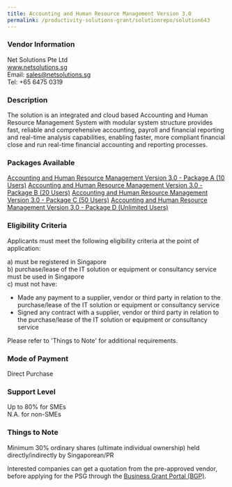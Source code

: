 ```yaml
---
title: Accounting and Human Resource Management Version 3.0
permalink: /productivity-solutions-grant/solutionrepo/solution643
---
```


### Vendor Information
Net Solutions Pte Ltd<br>www.netsolutions.sg<br>Email: sales@netsolutions.sg<br>Tel: +65 6475 0319

### Description

The solution is an integrated and cloud based Accounting and Human Resource Management System with modular system structure provides fast, reliable and comprehensive accounting, payroll and financial reporting and real-time analysis capabilities, enabling faster, more compliant financial close and run real-time financial accounting and reporting processes. 

### Packages Available

<a href='https://www.gobusiness.gov.sg/images/psg/Net_Solutions_Annex_3_Part_1.pdf' target='_blank'>Accounting and Human Resource Management Version 3.0 - Package A (10 Users)</a>
<a href='https://www.gobusiness.gov.sg/images/psg/Net_Solutions_Annex_3_Part_2.pdf' target='_blank'>Accounting and Human Resource Management Version 3.0 - Package B (20 Users)</a>
<a href='https://www.gobusiness.gov.sg/images/psg/Net_Solutions_Annex_3_Part_3.pdf' target='_blank'>Accounting and Human Resource Management Version 3.0 - Package C (50 Users)</a>
<a href='https://www.gobusiness.gov.sg/images/psg/Net_Solutions_Annex_3_Part_4.pdf' target='_blank'>Accounting and Human Resource Management Version 3.0 - Package D (Unlimited Users)</a>

### Eligibility Criteria

Applicants must meet the following eligibility criteria at the point of application:

a) must be registered in Singapore <br>
b) purchase/lease of the IT solution or equipment or consultancy service must be used in Singapore <br>
c) must not have:
- Made any payment to a supplier, vendor or third party in relation to the purchase/lease of the IT solution or equipment or consultancy service
- Signed any contract with a supplier, vendor or third party in relation to the purchase/lease of the IT solution or equipment or consultancy service

Please refer to 'Things to Note' for additional requirements.

### Mode of Payment
Direct Purchase

### Support Level
Up to 80% for SMEs <br>
N.A. for non-SMEs

### Things to Note
Minimum 30% ordinary shares (ultimate individual ownership) held directly/indirectly by Singaporean/PR

Interested companies can get a quotation from the pre-approved vendor, before applying for the PSG through the <a target='_blank' href='https://www.businessgrants.gov.sg/'>Business Grant Portal (BGP)</a>.
